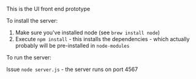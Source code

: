 This is the UI front end prototype

To install the server:

1. Make sure you've installed node (see `brew install node`)
2. Execute `npm install` - this installs the dependencies - which actually probably will be pre-installed in `node-modules`

To run the server:

Issue `node server.js` - the server runs on port 4567

